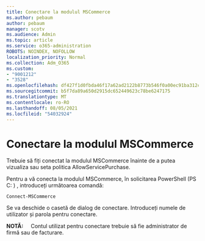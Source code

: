```yaml
---
title: Conectare la modulul MSCommerce
ms.author: pebaum
author: pebaum
manager: scotv
ms.audience: Admin
ms.topic: article
ms.service: o365-administration
ROBOTS: NOINDEX, NOFOLLOW
localization_priority: Normal
ms.collection: Adm_O365
ms.custom:
- "9001212"
- "3528"
ms.openlocfilehash: df427f1d0fbda46f17a62ad2122b8773b546f0a00ec91ba312c609e4a670870f
ms.sourcegitcommit: b5f7da89a650d2915dc652449623c78be6247175
ms.translationtype: MT
ms.contentlocale: ro-RO
ms.lasthandoff: 08/05/2021
ms.locfileid: "54032924"
---
```

# <a name="connect-to-the-mscommerce-module"></a>Conectare la modulul MSCommerce

Trebuie să fiți conectat la modulul MSCommerce înainte de a putea vizualiza sau seta politica AllowServicePurchase.  

Pentru a vă conecta la modulul MSCommerce, în solicitarea PowerShell (PS C: \) , introduceți următoarea comandă:

`Connect-MSCommerce`

Se va deschide o casetă de dialog de conectare. Introduceți numele de utilizator și parola pentru conectare.

**NOTĂ:** &nbsp; &nbsp; Contul utilizat pentru conectare trebuie să fie administrator de firmă sau de facturare.
